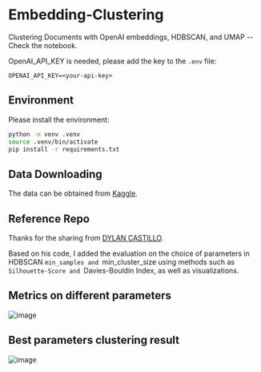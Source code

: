# Embedding-Clustering
Clustering Documents with OpenAI embeddings, HDBSCAN, and UMAP -- Check the notebook.

OpenAI_API_KEY is needed, please add the key to the `.env` file:

```plaintext
OPENAI_API_KEY=<your-api-key>
```

## Environment 

Please install the environment:

```sh
python -m venv .venv
source .venv/bin/activate
pip install -r requirements.txt
```
## Data Downloading
The data can be obtained from [Kaggle](https://www.kaggle.com/datasets/dylanjcastillo/news-headlines-2024?resource=download).

## Reference Repo
Thanks for the sharing from [DYLAN CASTILLO](https://dylancastillo.co/clustering-documents-with-openai-langchain-hdbscan/amp/).

Based on his code, I added the evaluation on the choice of parameters in HDBSCAN `min_samples and `min_cluster_size using methods such as `Silhouette-Score and `Davies-Bouldin Index, as well as visualizations.

## Metrics on different parameters
![image](https://github.com/ZhangT-tech/Embedding-Clustering/assets/75977524/2f5341af-8fb1-4cea-ad97-ef88071a079f)


## Best parameters clustering result
![image](https://github.com/ZhangT-tech/Embedding-Clustering/assets/75977524/07c45f9d-4a6f-408e-8723-4e6146e56b11)
